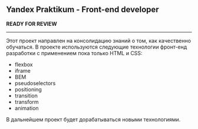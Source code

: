 Yandex Praktikum - Front-end developer
---------------------------------------

**READY FOR REVIEW**

---------------------------------------
Этот проект направлен на консолидацию знаний о том, как качественно обучаться.
В проекте используются следующие технологии фронт-енд разработки с применением пока только HTML и CSS:
- flexbox
- iframe
- BEM
- pseudoselectors
- positioning
- transition
- transform
- animation

В дальнейшем проект будет дорабатываться новыми технологиями.